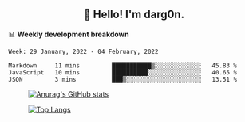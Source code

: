 <h2 align="center">👋 Hello! I'm darg0n.</h2>
<p align="center">
  
</p>

<!--
**dr-dargon/dr-dargon** is a ✨ _special_ ✨ repository because its `README.md` (this file) appears on your GitHub profile.

Here are some ideas to get you started:

- 🔭 I’m currently working on ...
- 🌱 I’m currently learning ...
- 👯 I’m looking to collaborate on ...
- 🤔 I’m looking for help with ...
- 💬 Ask me about ...
- 📫 How to reach me: ...
- 😄 Pronouns: ...
- ⚡ Fun fact: ...
-->
📊 **Weekly development breakdown**
<!--START_SECTION:waka-->
```text
Week: 29 January, 2022 - 04 February, 2022

Markdown     11 mins         ███████████▒░░░░░░░░░░░░░   45.83 % 
JavaScript   10 mins         ██████████░░░░░░░░░░░░░░░   40.65 % 
JSON         3 mins          ███▒░░░░░░░░░░░░░░░░░░░░░   13.51 % 
```
<!--END_SECTION:waka-->

<figure>
  
[![Anurag's GitHub stats](https://github-readme-stats.vercel.app/api?username=dr-dargon&show_icons=true&theme=buefy)](https://github.com/dr-dargon)
  
[![Top Langs](https://github-readme-stats.vercel.app/api/top-langs/?username=dr-dargon&layout=compact)](https://github.com/dr-dargon)
  
</figure>
